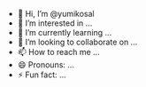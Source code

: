 - 👋 Hi, I’m @yumikosal
- 👀 I’m interested in ...
- 🌱 I’m currently learning ...
- 💞️ I’m looking to collaborate on ...
- 📫 How to reach me ...
- 😄 Pronouns: ...
- ⚡ Fun fact: ...

<!---
yumikosal/yumikosal is a ✨ special ✨ repository because its `README.md` (this file) appears on your GitHub profile.
You can click the Preview link to take a look at your changes.
--->
